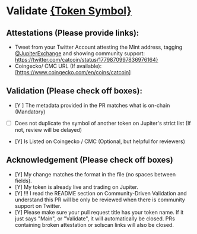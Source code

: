 # Validate [{Token Symbol}](https://solscan.io/token/{mint_address})

## Attestations (Please provide links):
- Tweet from your Twitter Account attesting the Mint address, tagging [@JupiterExchange](https://twitter.com/JupiterExchange) and showing community support: https://twitter.com/catcoin/status/1779870997836976164}
- Coingecko/ CMC URL (If available): [https://www.coingecko.com/en/coins/catcoin]

## Validation (Please check off boxes):
- [Y ] The metadata provided in the PR matches what is on-chain (Mandatory)
- [ ] Does not duplicate the symbol of another token on Jupiter's strict list (If not, review will be delayed)
- [Y] Is Listed on Coingecko / CMC (Optional, but helpful for reviewers)  

## Acknowledgement (Please check off boxes)
- [Y] My change matches the format in the file (no spaces between fields).
- [Y] My token is already live and trading on Jupiter.
- [Y] !!! I read the README section on Community-Driven Validation and understand this PR will be only be reviewed when there is community support on Twitter.
- [Y] Please make sure your pull request title has your token name. If it just says "Main", or "Validate", it will automatically be closed. PRs containing broken attestation or solscan links will also be closed.
